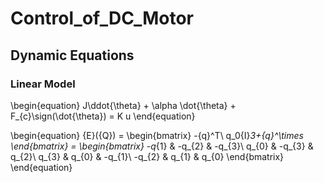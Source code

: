 # Control_of_DC_Motor

## Dynamic Equations
### Linear Model

\begin{equation}
J\ddot{\theta} + \alpha \dot{\theta} + F_{c}\sign(\dot{\theta}) = K u
\end{equation}

\begin{equation}
    {E}({Q}) = \begin{bmatrix}
        -{q}^T\\
        q_0{I}_3+{q}^\times
    \end{bmatrix}
    =
    \begin{bmatrix}
        -q_{1} & -q_{2} & -q_{3}\\
        q_{0}  & -q_{3} & q_{2}\\
        q_{3}  & q_{0} & -q_{1}\\
        -q_{2} & q_{1} & q_{0}
    \end{bmatrix}
\end{equation}
